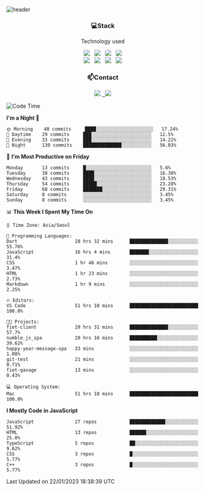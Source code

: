 ![header](https://capsule-render.vercel.app/api?type=waving&color=gradient&height=200&text=Che-ri&fontAlign=70&fontAlignY=40&animation=twinkling)

<h3 align="center">💻Stack</h3>
<p align="center">Technology used</p>
<div align="center"><img src="https://img.shields.io/badge/HTML5-e74c3c?style=flat-square&logo=HTML5&logoColor=white"></img> &nbsp <img src="https://img.shields.io/badge/CSS3-0A84FF?style=flat-square&logo=CSS3&logoColor=white"></img> &nbsp <img src="https://img.shields.io/badge/tailwind%2Dcss-06B6D4?style=flat-square&logo=tailwindcss&logoColor=white"/></a> &nbsp <img src="https://img.shields.io/badge/styled%2Dcomponents-DB7093?style=flat-square&logo=styled%2Dcomponents&logoColor=white"/></a>
<br><img src="https://img.shields.io/badge/JavaScript-FFCD11?style=flat-square&logo=JavaScript&logoColor=white"></img> &nbsp <img src="https://img.shields.io/badge/React-00BCF6?style=flat-square&logo=React&logoColor=white"></img> &nbsp <img src="https://img.shields.io/badge/Redux-764ABC?style=flat-square&logo=Redux&logoColor=white"/> &nbsp <img src="https://img.shields.io/badge/Zustand-582D3E?style=flat-square&logo=Zustand&logoColor=white"/></a></div> 

<h3 align="center">📫Contact</h3>
<div align="center"><a href="https://cheri.tistory.com/"><img src="https://img.shields.io/badge/Cheri-AD29B6?style=flat-square&logo=Tidal&logoColor=white"/></a> <a href="rnjs1135@gmail.com"> &nbsp <img src="https://img.shields.io/badge/Gmail-EA4335?style=flat-square&logo=Gmail&logoColor=white"/></a></div>

<!--START_SECTION:waka-->
![Code Time](http://img.shields.io/badge/Code%20Time-2%2C070%20hrs%2029%20mins-blue)

**I'm a Night 🦉** 

```text
🌞 Morning    40 commits     ████░░░░░░░░░░░░░░░░░░░░░   17.24% 
🌆 Daytime    29 commits     ███░░░░░░░░░░░░░░░░░░░░░░   12.5% 
🌃 Evening    33 commits     ███░░░░░░░░░░░░░░░░░░░░░░   14.22% 
🌙 Night      130 commits    ██████████████░░░░░░░░░░░   56.03%

```
📅 **I'm Most Productive on Friday** 

```text
Monday       13 commits     █░░░░░░░░░░░░░░░░░░░░░░░░   5.6% 
Tuesday      38 commits     ████░░░░░░░░░░░░░░░░░░░░░   16.38% 
Wednesday    43 commits     ████░░░░░░░░░░░░░░░░░░░░░   18.53% 
Thursday     54 commits     █████░░░░░░░░░░░░░░░░░░░░   23.28% 
Friday       68 commits     ███████░░░░░░░░░░░░░░░░░░   29.31% 
Saturday     8 commits      ░░░░░░░░░░░░░░░░░░░░░░░░░   3.45% 
Sunday       8 commits      ░░░░░░░░░░░░░░░░░░░░░░░░░   3.45%

```


📊 **This Week I Spent My Time On** 

```text
⌚︎ Time Zone: Asia/Seoul

💬 Programming Languages: 
Dart                     28 hrs 32 mins      ██████████████░░░░░░░░░░░   55.76% 
JavaScript               16 hrs 4 mins       ███████░░░░░░░░░░░░░░░░░░   31.4% 
CSS                      1 hr 46 mins        ░░░░░░░░░░░░░░░░░░░░░░░░░   3.47% 
HTML                     1 hr 23 mins        ░░░░░░░░░░░░░░░░░░░░░░░░░   2.73% 
Markdown                 1 hr 9 mins         ░░░░░░░░░░░░░░░░░░░░░░░░░   2.25%

🔥 Editors: 
VS Code                  51 hrs 10 mins      █████████████████████████   100.0%

🐱‍💻 Projects: 
fiet-client              29 hrs 31 mins      ██████████████░░░░░░░░░░░   57.7% 
numble_js_spa            20 hrs 16 mins      ██████████░░░░░░░░░░░░░░░   39.62% 
happy-year-message-spa   33 mins             ░░░░░░░░░░░░░░░░░░░░░░░░░   1.08% 
git-test                 21 mins             ░░░░░░░░░░░░░░░░░░░░░░░░░   0.71% 
fiet-gavage              13 mins             ░░░░░░░░░░░░░░░░░░░░░░░░░   0.43%

💻 Operating System: 
Mac                      51 hrs 10 mins      █████████████████████████   100.0%

```

**I Mostly Code in JavaScript** 

```text
JavaScript               27 repos            █████████████░░░░░░░░░░░░   51.92% 
HTML                     13 repos            ██████░░░░░░░░░░░░░░░░░░░   25.0% 
TypeScript               5 repos             ██░░░░░░░░░░░░░░░░░░░░░░░   9.62% 
CSS                      3 repos             █░░░░░░░░░░░░░░░░░░░░░░░░   5.77% 
C++                      3 repos             █░░░░░░░░░░░░░░░░░░░░░░░░   5.77%

```



 Last Updated on 22/01/2023 18:38:39 UTC
<!--END_SECTION:waka-->
